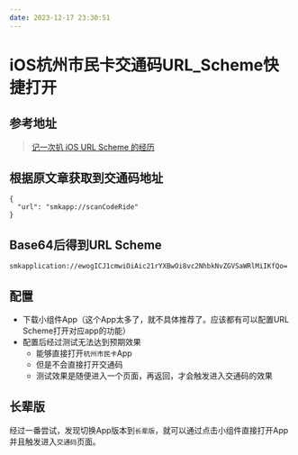 ```yaml
---
date: 2023-12-17 23:30:51
---
```

# iOS杭州市民卡交通码URL_Scheme快捷打开

## 参考地址

> [记一次扒 iOS URL Scheme 的经历](https://juejin.cn/post/7232846086833111099?searchId=2023092109074885F152DBB420B86E3C65)

## 根据原文章获取到交通码地址

```
{
  "url": "smkapp://scanCodeRide"
}
```

## Base64后得到URL Scheme

`smkapplication://ewogICJ1cmwiOiAic21rYXBwOi8vc2NhbkNvZGVSaWRlMiIKfQo=`

## 配置

- 下载小组件App（这个App太多了，就不具体推荐了。应该都有可以配置URL Scheme打开对应app的功能）
- 配置后经过测试无法达到预期效果
  - 能够直接打开`杭州市民卡`App
  - 但是不会直接打开交通码
  - 测试效果是随便进入一个页面，再返回，才会触发进入交通码的效果

## 长辈版

经过一番尝试，发现切换App版本到`长辈版`，就可以通过点击小组件直接打开App并且触发进入`交通码`页面。

<gitalk/>